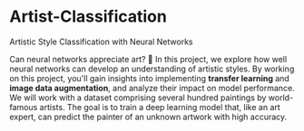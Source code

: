 # Artist-Classification
Artistic Style Classification with Neural Networks

Can neural networks appreciate art? 🎨 In this project, we explore how well neural networks can develop an understanding of artistic styles. By working on this project, you'll gain insights into implementing **transfer learning** and **image data augmentation**, and analyze their impact on model performance.
We will work with a dataset comprising several hundred paintings by world-famous artists. The goal is to train a deep learning model that, like an art expert, can predict the painter of an unknown artwork with high accuracy.
